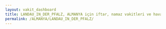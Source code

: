 ```yaml
---
layout: vakit_dashboard
title: LANDAU_IN_DER_PFALZ, ALMANYA için iftar, namaz vakitleri ve hava durumu - ilçe/eyalet seç
permalink: /ALMANYA/LANDAU_IN_DER_PFALZ/
---
```


<script type="text/javascript">
  var GLOBAL_COUNTRY = 'ALMANYA';
  var GLOBAL_CITY = 'LANDAU_IN_DER_PFALZ';
  var GLOBAL_STATE = '';
  var lat = 72;
  var lon = 21;
</script>
